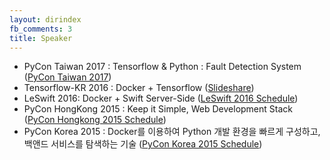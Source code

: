 ```yaml
---
layout: dirindex
fb_comments: 3
title: Speaker
---
```


- PyCon Taiwan 2017 : Tensorflow & Python : Fault Detection System ([PyCon Taiwan 2017](https://tw.pycon.org/2017/en-us/events/talk/344208185701171314/))
- Tensorflow-KR 2016 : Docker + Tensorflow ([Slideshare](http://www.slideshare.net/EricAhn/tensorflow-in-docker))
- LeSwift 2016: Docker + Swift Server-Side ([LeSwift 2016 Schedule](http://www.letswift.kr/2016/))
- PyCon HongKong 2015 : Keep it Simple, Web Development Stack ([PyCon Hongkong 2015 Schedule](http://2015.pycon.hk/schedule/topics/keep-it-simple-web-development-stack/))
- PyCon Korea 2015 : Docker를 이용하여 Python 개발 환경을 빠르게 구성하고, 백앤드 서비스를 탐색하는 기술 ([PyCon Korea 2015 Schedule](https://www.pycon.kr/2015/program/71))

